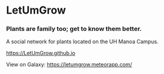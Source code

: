 # LetUmGrow

### Plants are family too; get to know them better.

A social network for plants located on the UH Manoa Campus.

https://LetUmGrow.github.io

View on Galaxy:
https://letumgrow.meteorapp.com/
